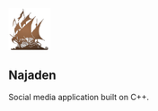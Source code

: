 <img src="https://github.com/avexxx3/Ragraa/blob/master/.github/readme-images/logo.webp" width="75">

## Najaden

Social media application built on C++.
